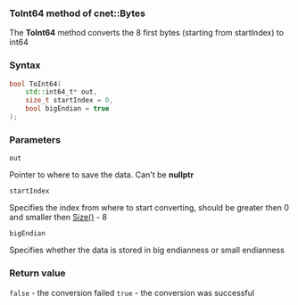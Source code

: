 ### ToInt64 method of cnet::Bytes

The **ToInt64** method converts the 8 first bytes (starting from startIndex) to int64

### Syntax
```C++
bool ToInt64(
    std::int64_t* out,
    size_t startIndex = 0, 
    bool bigEndian = true
);
```

### Parameters
`out` 

Pointer to where to save the data. Can't be **nullptr** 

`startIndex` 

Specifies the index from where to start converting, should be greater then 0 and smaller then [Size()](size.md) - 8 

`bigEndian` 

Specifies whether the data is stored in big endianness or small endianness

### Return value
`false` - the conversion failed
`true` - the conversion was successful